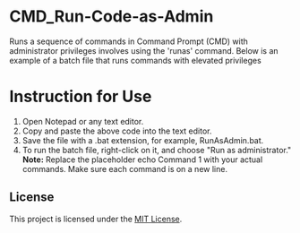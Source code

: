 # CMD_Run-Code-as-Admin
Runs a sequence of commands in Command Prompt (CMD) with administrator privileges involves using the 'runas' command. Below is an example of a batch file that runs commands with elevated privileges

# Instruction for Use
1. Open Notepad or any text editor.
2. Copy and paste the above code into the text editor.
3. Save the file with a .bat extension, for example, RunAsAdmin.bat.
4. To run the batch file, right-click on it, and choose "Run as administrator."
   **Note:**  Replace the placeholder echo Command 1 with your actual commands. Make sure each command is on a new line.

## License
This project is licensed under the [MIT License](LICENSE).
